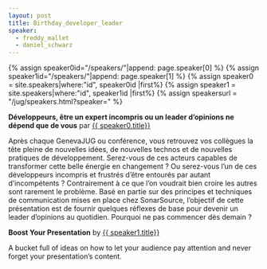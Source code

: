 ```yaml
---
layout: post
title: Birthday_developer_leader
speaker:
  - freddy_mallet
  - daniel_schwarz
---
```

{% assign speaker0id="/speakers/"|append: page.speaker[0]  %}
{% assign speaker1id="/speakers/"|append: page.speaker[1]  %}
{% assign speaker0 = site.speakers|where:"id", speaker0id |first%}
{% assign speaker1 = site.speakers|where:"id", speaker1id |first%}
{% assign speakersurl = "/jug/speakers.html?speaker=" %}

**Développeurs, être un expert incompris ou un leader d’opinions ne dépend que de vous** par [{{ speaker0.title}}]({{speakersurl}}{{page.speaker[0]}})

Après chaque GenevaJUG ou conférence, vous retrouvez vos collègues la tête pleine de nouvelles idées, de nouvelles technos et de nouvelles pratiques de développement. Serez-vous de ces acteurs capables de transformer cette belle énergie en changement ? Ou serez-vous l’un de ces développeurs incompris et frustrés d’être entourés par autant d’incompétents ?
Contrairement à ce que l’on voudrait bien croire les autres sont rarement le problème. Basé en partie sur des principes et techniques de communication mises en place chez SonarSource, l’objectif de cette présentation est de fournir quelques réflexes de base pour devenir un leader d’opinions au quotidien. Pourquoi ne pas commencer dès demain ?

**Boost Your Presentation** by [{{ speaker1.title}}]({{speakersurl}}{{page.speaker[1]}})

A bucket full of ideas on how to let your audience pay attention and never forget your presentation’s content.

